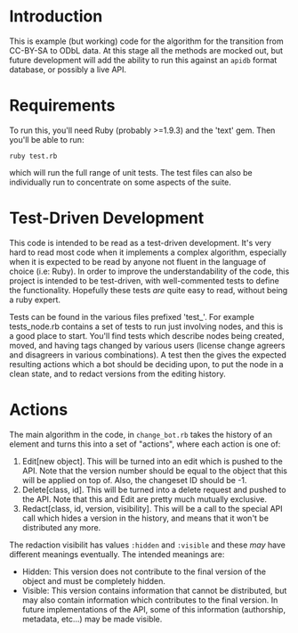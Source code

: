 # Introduction

This is example (but working) code for the algorithm for the
transition from CC-BY-SA to ODbL data. At this stage all the methods
are mocked out, but future development will add the ability to run
this against an `apidb` format database, or possibly a live API.

# Requirements

To run this, you'll need Ruby (probably >=1.9.3) and the 'text'
gem. Then you'll be able to run:

 `ruby test.rb`

which will run the full range of unit tests. The test files can also
be individually run to concentrate on some aspects of the suite.

# Test-Driven Development

This code is intended to be read as a test-driven development. It's
very hard to read most code when it implements a complex algorithm,
especially when it is expected to be read by anyone not fluent in the
language of choice (i.e: Ruby). In order to improve the
understandability of the code, this project is intended to be
test-driven, with well-commented tests to define the functionality.
Hopefully these tests *are* quite easy to read, without being a ruby
expert.

Tests can be found in the various files prefixed 'test_'. For example
tests_node.rb contains a set of tests to run just involving nodes,
and this is a good place to start. You'll find tests which describe
nodes being created, moved, and having tags changed by various users
 (license change agreers and disagreers in various combinations).
A test then the gives the expected resulting actions which a bot
should be deciding upon, to put the node in a clean state, and to
redact versions from the editing history.

# Actions

The main algorithm in the code, in `change_bot.rb` takes the history
of an element and turns this into a set of "actions", where each 
action is one of:

1. Edit[new object]. This will be turned into an edit which is 
   pushed to the API. Note that the version number should be equal
   to the object that this will be applied on top of. Also, the
   changeset ID should be -1.
2. Delete[class, id]. This will be turned into a delete request
   and pushed to the API. Note that this and Edit are pretty much
   mutually exclusive.
3. Redact[class, id, version, visibility]. This will be a call to
   the special API call which hides a version in the history, and
   means that it won't be distributed any more. 

The redaction visibilit has values `:hidden` and `:visible` and 
these *may* have different meanings eventually. The intended 
meanings are:

* Hidden: This version does not contribute to the final version of
  the object and must be completely hidden.
* Visible: This version contains information that cannot be 
  distributed, but may also contain information which contributes
  to the final version. In future implementations of the API, some
  of this information (authorship, metadata, etc...) may be made
  visible.

